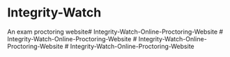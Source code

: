 # Integrity-Watch
An exam proctoring website#   I n t e g r i t y - W a t c h - O n l i n e - P r o c t o r i n g - W e b s i t e  
 #   I n t e g r i t y - W a t c h - O n l i n e - P r o c t o r i n g - W e b s i t e  
 #   I n t e g r i t y - W a t c h - O n l i n e - P r o c t o r i n g - W e b s i t e  
 #   I n t e g r i t y - W a t c h - O n l i n e - P r o c t o r i n g - W e b s i t e  
 